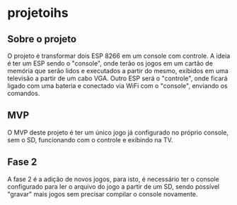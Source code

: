 # projetoihs

## Sobre o projeto
O projeto é transformar dois ESP 8266 em um console com controle.
A ideia é ter um ESP sendo o "console", onde terão os jogos em um cartão de memória que serão lidos e executados a partir do mesmo, exibidos em uma televisão a partir de um cabo VGA.
Outro ESP será o "controle", onde ficará ligado com uma bateria e conectado via WiFi com o "console", enviando os comandos.

## MVP
O MVP deste projeto é ter um único jogo já configurado no próprio console, sem o SD, funcionando com o controle e exibindo na TV.

## Fase 2
A fase 2 é a adição de novos jogos, para isto, é necessário ter o console configurado para ler o arquivo do jogo a partir de um SD, sendo possível "gravar" mais jogos sem precisar compilar o console novamente.
